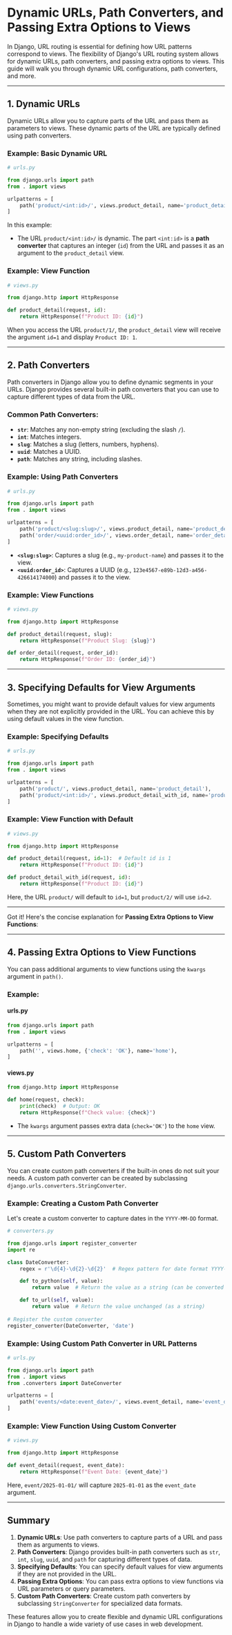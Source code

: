 # Dynamic URLs, Path Converters, and Passing Extra Options to Views

In Django, URL routing is essential for defining how URL patterns correspond to views. The flexibility of Django's URL routing system allows for dynamic URLs, path converters, and passing extra options to views. This guide will walk you through dynamic URL configurations, path converters, and more.

---

## 1. **Dynamic URLs**

Dynamic URLs allow you to capture parts of the URL and pass them as parameters to views. These dynamic parts of the URL are typically defined using path converters.

### Example: Basic Dynamic URL

```python
# urls.py

from django.urls import path
from . import views

urlpatterns = [
    path('product/<int:id>/', views.product_detail, name='product_detail'),
]
```

In this example:
- The URL `product/<int:id>/` is dynamic. The part `<int:id>` is a **path converter** that captures an integer (`id`) from the URL and passes it as an argument to the `product_detail` view.

### Example: View Function

```python
# views.py

from django.http import HttpResponse

def product_detail(request, id):
    return HttpResponse(f"Product ID: {id}")
```

When you access the URL `product/1/`, the `product_detail` view will receive the argument `id=1` and display `Product ID: 1`.

---

## 2. **Path Converters**

Path converters in Django allow you to define dynamic segments in your URLs. Django provides several built-in path converters that you can use to capture different types of data from the URL.

### Common Path Converters:

- **`str`**: Matches any non-empty string (excluding the slash `/`).
- **`int`**: Matches integers.
- **`slug`**: Matches a slug (letters, numbers, hyphens).
- **`uuid`**: Matches a UUID.
- **`path`**: Matches any string, including slashes.

### Example: Using Path Converters

```python
# urls.py

from django.urls import path
from . import views

urlpatterns = [
    path('product/<slug:slug>/', views.product_detail, name='product_detail'),
    path('order/<uuid:order_id>/', views.order_detail, name='order_detail'),
]
```

- **`<slug:slug>`**: Captures a slug (e.g., `my-product-name`) and passes it to the view.
- **`<uuid:order_id>`**: Captures a UUID (e.g., `123e4567-e89b-12d3-a456-426614174000`) and passes it to the view.

### Example: View Functions

```python
# views.py

from django.http import HttpResponse

def product_detail(request, slug):
    return HttpResponse(f"Product Slug: {slug}")

def order_detail(request, order_id):
    return HttpResponse(f"Order ID: {order_id}")
```

---

## 3. **Specifying Defaults for View Arguments**

Sometimes, you might want to provide default values for view arguments when they are not explicitly provided in the URL. You can achieve this by using default values in the view function.

### Example: Specifying Defaults

```python
# urls.py

from django.urls import path
from . import views

urlpatterns = [
    path('product/', views.product_detail, name='product_detail'),
    path('product/<int:id>/', views.product_detail_with_id, name='product_detail_with_id'),
]
```

### Example: View Function with Default

```python
# views.py

from django.http import HttpResponse

def product_detail(request, id=1):  # Default id is 1
    return HttpResponse(f"Product ID: {id}")

def product_detail_with_id(request, id):
    return HttpResponse(f"Product ID: {id}")
```

Here, the URL `product/` will default to `id=1`, but `product/2/` will use `id=2`.

---

Got it! Here's the concise explanation for **Passing Extra Options to View Functions**:

---

## 4. **Passing Extra Options to View Functions**

You can pass additional arguments to view functions using the `kwargs` argument in `path()`.

### Example:

#### **urls.py**

```python
from django.urls import path
from . import views

urlpatterns = [
    path('', views.home, {'check': 'OK'}, name='home'),
]
```

#### **views.py**

```python
from django.http import HttpResponse

def home(request, check):
    print(check)  # Output: OK
    return HttpResponse(f"Check value: {check}")
```

- The `kwargs` argument passes extra data (`check='OK'`) to the `home` view.
---

## 5. **Custom Path Converters**

You can create custom path converters if the built-in ones do not suit your needs. A custom path converter can be created by subclassing `django.urls.converters.StringConverter`.

### Example: Creating a Custom Path Converter

Let's create a custom converter to capture dates in the `YYYY-MM-DD` format.

```python
# converters.py

from django.urls import register_converter
import re

class DateConverter:
    regex = r'\d{4}-\d{2}-\d{2}'  # Regex pattern for date format YYYY-MM-DD

    def to_python(self, value):
        return value  # Return the value as a string (can be converted to a date object if needed)

    def to_url(self, value):
        return value  # Return the value unchanged (as a string)
        
# Register the custom converter
register_converter(DateConverter, 'date')
```

### Example: Using Custom Path Converter in URL Patterns

```python
# urls.py

from django.urls import path
from . import views
from .converters import DateConverter

urlpatterns = [
    path('events/<date:event_date>/', views.event_detail, name='event_detail'),
]
```

### Example: View Function Using Custom Converter

```python
# views.py

from django.http import HttpResponse

def event_detail(request, event_date):
    return HttpResponse(f"Event Date: {event_date}")
```

Here, `event/2025-01-01/` will capture `2025-01-01` as the `event_date` argument.

---

## Summary

1. **Dynamic URLs**: Use path converters to capture parts of a URL and pass them as arguments to views.
2. **Path Converters**: Django provides built-in path converters such as `str`, `int`, `slug`, `uuid`, and `path` for capturing different types of data.
3. **Specifying Defaults**: You can specify default values for view arguments if they are not provided in the URL.
4. **Passing Extra Options**: You can pass extra options to view functions via URL parameters or query parameters.
5. **Custom Path Converters**: Create custom path converters by subclassing `StringConverter` for specialized data formats.

These features allow you to create flexible and dynamic URL configurations in Django to handle a wide variety of use cases in web development.
```